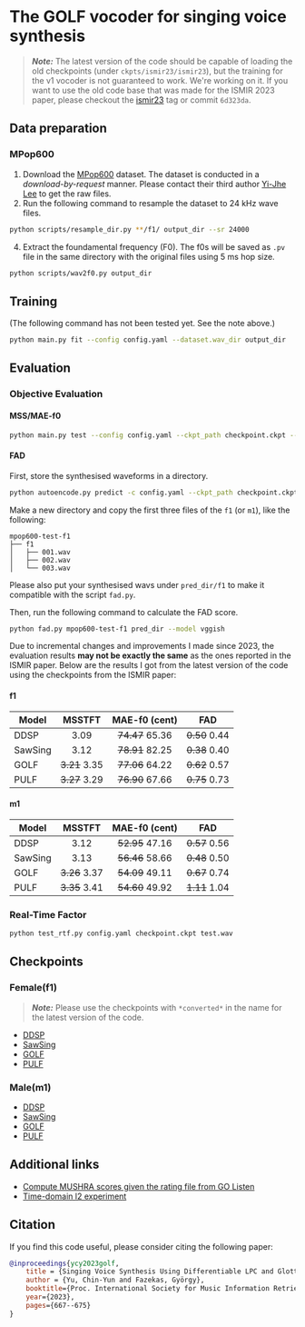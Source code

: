 # The GOLF vocoder for singing voice synthesis

> **_Note:_** The latest version of the code should be capable of loading the old checkpoints (under `ckpts/ismir23/ismir23`), but the training for the v1 vocoder is not guaranteed to work. We're working on it. If you want to use the old code base that was made for the ISMIR 2023 paper, please checkout the [ismir23](https://github.com/yoyololicon/golf/releases/tag/ismir23) tag or commit `6d323da`.


## Data preparation

### MPop600

1. Download the [MPop600](https://ieeexplore.ieee.org/document/9306461) dataset. The dataset is conducted in a _download-by-request_ manner. Please contact their third author [Yi-Jhe Lee](mailto:neil@master-tones.com) to get the raw files.
3. Run the following command to resample the dataset to 24 kHz wave files. 
```bash
python scripts/resample_dir.py **/f1/ output_dir --sr 24000
```
4. Extract the foundamental frequency (F0). The f0s will be saved as `.pv` file in the same directory with the original files using 5 ms hop size.
```bash
python scripts/wav2f0.py output_dir
```

## Training
(The following command has not been tested yet. See the note above.)
```bash
python main.py fit --config config.yaml --dataset.wav_dir output_dir
```

## Evaluation

### Objective Evaluation

#### MSS/MAE-f0

```bash
python main.py test --config config.yaml --ckpt_path checkpoint.ckpt --data.duration 6 --data.overlap 0 --data.batch_size 16 --trainer.logger false
```

#### FAD

First, store the synthesised waveforms in a directory.

```bash
python autoencode.py predict -c config.yaml --ckpt_path checkpoint.ckpt --trainer.logger false --seed_everything false --data.wav_dir output_dir --trainer.callbacks+=ltng.cli.MyPredictionWriter --trainer.callbacks.output_dir pred_dir
```

Make a new directory and copy the first three files of the `f1` (or `m1`), like the following:
```
mpop600-test-f1
├── f1
│   ├── 001.wav
│   ├── 002.wav
│   └── 003.wav
```
Please also put your synthesised wavs under `pred_dir/f1` to make it compatible with the script `fad.py`.

Then, run the following command to calculate the FAD score.

```bash
python fad.py mpop600-test-f1 pred_dir --model vggish
```

Due to incremental changes and improvements I made since 2023, the evaluation results **may not be exactly the same** as the ones reported in the ISMIR paper.
Below are the results I got from the latest version of the code using the checkpoints from the ISMIR paper:

#### f1

| Model | MSSTFT | MAE-f0 (cent) | FAD |
| ----- |:------:|:-------------:|:---:|
| DDSP | 3.09 | ~~74.47~~ 65.36 | ~~0.50~~ 0.44 |
| SawSing | 3.12 | ~~78.91~~ 82.25 | ~~0.38~~ 0.40 |
| GOLF | ~~3.21~~ 3.35 | ~~77.06~~ 64.22 | ~~0.62~~ 0.57 |
| PULF | ~~3.27~~ 3.29 | ~~76.90~~ 67.66 | ~~0.75~~ 0.73 |

#### m1

| Model | MSSTFT | MAE-f0 (cent) | FAD |
| ----- |:------:|:-------------:|:---:|
| DDSP | 3.12 | ~~52.95~~ 47.16 | ~~0.57~~ 0.56 |
| SawSing | 3.13 | ~~56.46~~ 58.66 | ~~0.48~~ 0.50 |
| GOLF | ~~3.26~~ 3.37 | ~~54.09~~ 49.11 | ~~0.67~~ 0.74 |
| PULF | ~~3.35~~ 3.41 | ~~54.60~~  49.92 | ~~1.11~~ 1.04 |

### Real-Time Factor

```bash
python test_rtf.py config.yaml checkpoint.ckpt test.wav
```

## Checkpoints

### Female(f1)

> **_Note:_** Please use the checkpoints with `*converted*` in the name for the latest version of the code.

- [DDSP](ckpts/ismir23/ddsp_f1/)
- [SawSing](ckpts/ismir23/sawsing_f1/)
- [GOLF](ckpts/ismir23/glottal_d_f1/)
- [PULF](ckpts/ismir23/pulse_f1/)

### Male(m1)

- [DDSP](ckpts/ismir23/ddsp_m1/)
- [SawSing](ckpts/ismir23/sawsing_m1/)
- [GOLF](ckpts/ismir23/glottal_d_m1/)
- [PULF](ckpts/ismir23/pulse_m1/)


## Additional links

- [Compute MUSHRA scores given the rating file from GO Listen](notebooks/ismir/mushra.ipynb)
- [Time-domain l2 experiment](notebooks/ismir/time_l2.ipynb)


## Citation

If you find this code useful, please consider citing the following paper:

```bibtex
@inproceedings{ycy2023golf,
    title = {Singing Voice Synthesis Using Differentiable LPC and Glottal-Flow-Inspired Wavetables},
    author = {Yu, Chin-Yun and Fazekas, György},
    booktitle={Proc. International Society for Music Information Retrieval},
    year={2023},
    pages={667--675}
}
```